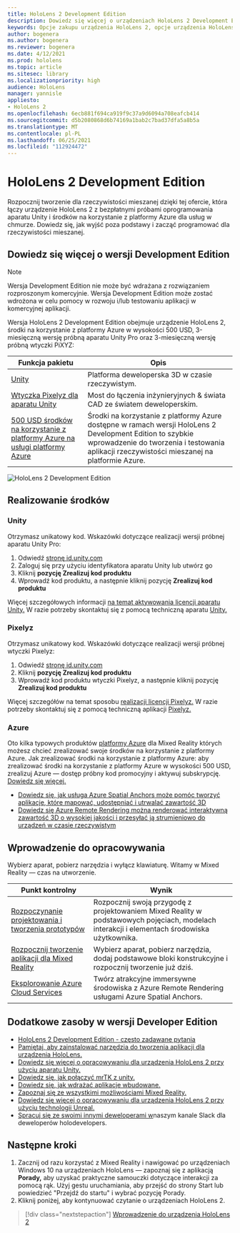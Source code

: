 ```yaml
---
title: HoloLens 2 Development Edition
description: Dowiedz się więcej o urządzeniach HoloLens 2 Development Edition i o tym, co należy zrobić po otrzymaniu własnej wersji.
keywords: Opcje zakupu urządzenia HoloLens 2, opcje urządzenia HoloLens, Developer Edition
author: bogenera
ms.author: bogenera
ms.reviewer: bogenera
ms.date: 4/12/2021
ms.prod: hololens
ms.topic: article
ms.sitesec: library
ms.localizationpriority: high
audience: HoloLens
manager: yannisle
appliesto:
- HoloLens 2
ms.openlocfilehash: 6ecb881f694ca919f9c37a9d6094a708eafcb414
ms.sourcegitcommit: d5b2080868d6b74169a1bab2c7bad37dfa5a8b5a
ms.translationtype: MT
ms.contentlocale: pl-PL
ms.lasthandoff: 06/25/2021
ms.locfileid: "112924472"
---
```

# <a name="hololens-2-development-edition"></a>HoloLens 2 Development Edition

Rozpocznij tworzenie dla rzeczywistości mieszanej dzięki tej ofercie, która łączy urządzenie HoloLens 2 z bezpłatnymi próbami oprogramowania aparatu Unity i środków na korzystanie z platformy Azure dla usług w chmurze. Dowiedz się, jak wyjść poza podstawy i zacząć programować dla rzeczywistości mieszanej.

## <a name="learn-about-the-development-edition"></a>Dowiedz się więcej o wersji Development Edition

> [!NOTE]
> Wersja Development Edition nie może być wdrażana z rozwiązaniem rozproszonym komercyjnie. Wersja Development Edition może zostać wdrożona w celu pomocy w rozwoju i/lub testowaniu aplikacji w komercyjnej aplikacji.  

Wersja HoloLens 2 Development Edition obejmuje urządzenie HoloLens 2, środki na korzystanie z platformy Azure w wysokości 500 USD, 3-miesięczną wersję próbną aparatu Unity Pro oraz 3-miesięczną wersję próbną wtyczki PiXYZ:

| Funkcja pakietu | Opis |
|---|---|
|  [Unity](https://unity.com/) | Platforma deweloperska 3D w czasie rzeczywistym.   |
|  [Wtyczka Pixelyz dla aparatu Unity](https://www.pixyz-software.com/plugin/) | Most do łączenia inżynieryjnych &amp; świata CAD ze światem deweloperskim.   |
| [500 USD środków na korzystanie z platformy Azure na usługi platformy Azure](https://azure.microsoft.com/resources/) | Środki na korzystanie z platformy Azure dostępne w ramach wersji HoloLens 2 Development Edition to szybkie wprowadzenie do tworzenia i testowania aplikacji rzeczywistości mieszanej na platformie Azure. |

![HoloLens 2 Development Edition](./images/hololens-2-dev-ed.png)

## <a name="redeem-your-credits"></a>Realizowanie środków

### <a name="unity"></a>Unity
Otrzymasz unikatowy kod. Wskazówki dotyczące realizacji wersji próbnej aparatu Unity Pro:
1. Odwiedź [stronę id.unity.com](http://id.unity.com/)
1. Zaloguj się przy użyciu identyfikatora aparatu Unity lub utwórz go
1. Kliknij **pozycję Zrealizuj kod produktu**
1. Wprowadź kod produktu, a następnie kliknij pozycję **Zrealizuj kod produktu**

Więcej szczegółowych informacji [na temat aktywowania licencji aparatu Unity.](https://support.unity3d.com/hc/articles/211438683-How-do-I-activate-my-license-) W razie potrzeby skontaktuj się z pomocą techniczną aparatu [Unity.](https://support.unity3d.com/hc)  

### <a name="pixyz"></a>Pixelyz
Otrzymasz unikatowy kod. Wskazówki dotyczące realizacji wersji próbnej wtyczki Pixelyz:
1. Odwiedź [stronę id.unity.com](http://id.unity.com/)
1. Kliknij **pozycję Zrealizuj kod produktu**
1. Wprowadź kod produktu wtyczki Pixelyz, a następnie kliknij pozycję **Zrealizuj kod produktu**

Więcej szczegółów na temat sposobu [realizacji licencji Pixelyz.](https://www.pixyz-software.com/documentations/html/2020.1/review/TrialLicense.html) W razie potrzeby skontaktuj się z pomocą techniczną aplikacji [Pixelyz.](https://www.pixyz-software.com/support/)

### <a name="azure"></a>Azure
Oto kilka typowych produktów [platformy Azure](https://azure.microsoft.com/topic/mixed-reality/) dla Mixed Reality których możesz chcieć zrealizować swoje środków na korzystanie z platformy Azure.
Jak zrealizować środki na korzystanie z platformy Azure: aby zrealizować środki na korzystanie z platformy Azure w wysokości 500 USD, zrealizuj Azure — dostęp próbny kod promocyjny i aktywuj subskrypcję. [Dowiedz się więcej.](hololens2-development-edition-faq.md#how-can-i-redeem-my-500-azure-credit)

- [Dowiedz się, jak usługa Azure Spatial Anchors może pomóc tworzyć aplikacje, które mapować, udostępniać i utrwalać zawartość 3D](https://azure.microsoft.com/services/spatial-anchors/)
- [Dowiedz się Azure Remote Rendering można renderować interaktywną zawartość 3D o wysokiej jakości i przesyłać ją strumieniowo do urządzeń w czasie rzeczywistym](https://azure.microsoft.com/services/remote-rendering/)

## <a name="get-started-developing"></a>Wprowadzenie do opracowywania

Wybierz aparat, pobierz narzędzia i wyłącz klawiaturę. Witamy w Mixed Reality — czas na utworzenie.

|     Punkt kontrolny                              |     Wynik                                                                                                                    |
|---------------------------------------------|---------------------------------------------------------------------------------------------------------------------------------|
|     [Rozpoczynanie projektowania i tworzenia prototypów](https://docs.microsoft.com/windows/mixed-reality/design/design)         |     Rozpocznij swoją przygodę z projektowaniem Mixed Reality w podstawowych pojęciach, modelach interakcji i elementach środowiska użytkownika.     |
|     [Rozpocznij tworzenie aplikacji dla Mixed Reality](https://docs.microsoft.com/windows/mixed-reality/develop/development?tabs=unity)    |     Wybierz aparat, pobierz narzędzia, dodaj podstawowe bloki konstrukcyjne i rozpocznij tworzenie już dziś.                                  |
|     [Eksplorowanie Azure Cloud Services](https://docs.microsoft.com/windows/mixed-reality/develop/mixed-reality-cloud-services)            |     Twórz atrakcyjne immersywne środowiska z Azure Remote Rendering usługami Azure Spatial Anchors.                                 |

## <a name="developer-edition-additional-resources"></a>Dodatkowe zasoby w wersji Developer Edition

- [HoloLens 2 Development Edition - często zadawane pytania](hololens2-development-edition-faq.md)
- [Pamiętaj, aby zainstalować narzędzia do tworzenia aplikacji dla urządzenia HoloLens.](https://docs.microsoft.com/windows/mixed-reality/develop/install-the-tools?tabs=unity)
- [Dowiedz się więcej o opracowywaniu dla urządzenia HoloLens 2 przy użyciu aparatu Unity.](https://docs.microsoft.com/windows/mixed-reality/develop/unity/unity-development-overview?tabs=mrtk%2Carr%2Chl2)
- [Dowiedz się, jak połączyć mrTK z unity.](https://docs.microsoft.com/windows/mixed-reality/develop/unity/mrtk-getting-started)
- [Dowiedz się, jak wdrażać aplikacje wbudowane.](app-deploy-overview.md)
- [Zapoznaj się ze wszystkimi możliwościami Mixed Reality.](https://docs.microsoft.com/windows/mixed-reality/)
- [Dowiedz się więcej o opracowywaniu dla urządzenia HoloLens 2 przy użyciu technologii Unreal.](https://docs.microsoft.com/windows/mixed-reality/develop/unreal/unreal-development-overview?tabs=mrtk%2Casa)
- [Spracuj się ze swoimi innymi deweloperami w](https://holodevelopersslack.azurewebsites.net/)naszym kanale Slack dla deweloperów holodevelopers.

## <a name="next-steps"></a>Następne kroki

1. Zacznij od razu korzystać z Mixed Reality i nawigować po urządzeniach Windows 10 na urządzeniach HoloLens — zapoznaj się z aplikacją **Porady,** aby uzyskać praktyczne samouczki dotyczące interakcji za pomocą rąk. Użyj gestu uruchamiania, aby przejść do strony Start lub powiedzieć "Przejdź do startu" i wybrać pozycję Porady.
1. Kliknij poniżej, aby kontynuować czytanie o urządzeniach HoloLens 2.

> [!div class="nextstepaction"]
> [Wprowadzenie do urządzenia HoloLens 2](hololens2-basic-usage.md)
